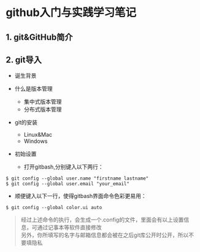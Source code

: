 github入门与实践学习笔记
======

## 1. git&GitHub简介

## 2. git导入

- 诞生背景

- 什么是版本管理
  - 集中式版本管理
  - 分布式版本管理

- git的安装
  - Linux&Mac
  - Windows

- 初始设置
  - 打开gitbash,分别键入以下两行：
```
$ git config --global user.name "firstname lastname"
$ git config --global user.email "your_email"
```

  - 顺便键入以下一行，使得gitbash界面命令色彩更易用：
```
$ git config --global color.ui auto
```

> 经过上述命令的执行，会生成一个.config的文件，里面会有以上设置信息，可通过记事本等软件直接修改<br>
> 另外，你所填写的名字与邮箱信息都会被在之后git库公开时公开，所以不要填隐私
